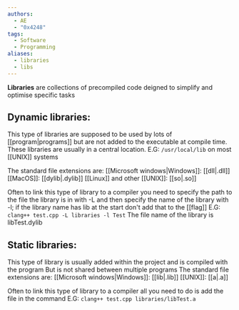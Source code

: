 ```yaml
---
authors:
  - AE
  - "0x4248"
tags:
  - Software
  - Programming
aliases:
  - libraries
  - libs
---
```

**Libraries** are collections of precompiled code deigned to simplify and optimise specific tasks
## Dynamic libraries:

This type of libraries are supposed to be used by lots of [[program|programs]] but are not added to the executable at compile time.
These libraries are usually in a central location.
E.G: `/usr/local/lib` on most [[UNIX]] systems

The standard file extensions are:
	[[Microsoft windows|Windows]]: [[dll|.dll]]
	[[MacOS]]: [[dylib|.dylib]]
	[[Linux]] and other [[UNIX]]: [[so|.so]]

Often to link this type of library to a compiler you need to specify the path to the file the library is in with -L and then specify the name of the library with -l; if the library name has lib at the start don't add that to the [[flag]]
E.G: `clang++ test.cpp -L libraries -l Test`
The file name of the library is libTest.dylib

## Static libraries:

This type of library is usually added within the project and is compiled with the program
But is not shared between multiple programs
The standard file extensions are:
	[[Microsoft windows|Windows]]: [[lib|.lib]]
	[[UNIX]]: [[a|.a]]

Often to link this type of library to a compiler all you need to do is add the file in the command
E.G: `clang++ test.cpp libraries/libTest.a`